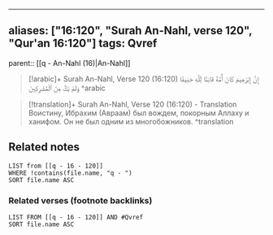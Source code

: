 
---
aliases: ["16:120", "Surah An-Nahl, verse 120", "Qur'an 16:120"]
tags: Qvref
---

parent:: [[q - An-Nahl (16)|An-Nahl]]

> [!arabic]+ Surah An-Nahl, Verse 120 (16:120)
> <span class="quran-arabic">إِنَّ إِبْرَٰهِيمَ كَانَ أُمَّةً قَانِتًا لِّلَّهِ حَنِيفًا وَلَمْ يَكُ مِنَ ٱلْمُشْرِكِينَ</span>
^arabic

> [!translation]+ Surah An-Nahl, Verse 120 (16:120) - Translation
> Воистину, Ибрахим (Авраам) был вождем, покорным Аллаху и ханифом. Он не был одним из многобожников.
^translation



## Related notes
```dataview
LIST from [[q - 16 - 120]]
WHERE !contains(file.name, "q - ")
SORT file.name ASC
```

### Related verses (footnote backlinks)
```dataview
LIST FROM [[q - 16 - 120]] AND #Qvref
SORT file.name ASC
```

